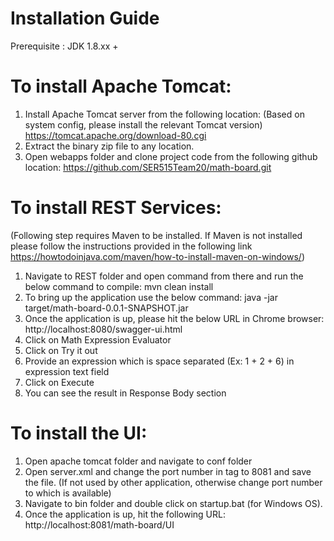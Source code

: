 # Installation Guide

Prerequisite : JDK 1.8.xx +

# To install Apache Tomcat: 
1.	Install Apache Tomcat server from the following location: (Based on system config, please install the relevant Tomcat version)
https://tomcat.apache.org/download-80.cgi
2.	Extract the binary zip file to any location.
3.	Open webapps folder and clone project code from the following github location:
https://github.com/SER515Team20/math-board.git

# To install REST Services: 
(Following step requires Maven to be installed. If Maven is not installed please follow the instructions provided in the following link https://howtodoinjava.com/maven/how-to-install-maven-on-windows/)
1.	Navigate to REST folder and open command from there and run the below command to compile:
mvn clean install
2.	To bring up the application use the below command:
java -jar target/math-board-0.0.1-SNAPSHOT.jar
3.	Once the application is up, please hit the below URL in Chrome browser:
http://localhost:8080/swagger-ui.html
4.	Click on Math Expression Evaluator
5.	Click on Try it out
6.	Provide an expression which is space separated (Ex: 1 + 2 + 6) in expression text field
7.	Click on Execute
8.	You can see the result in Response Body section

# To install the UI:
1.	Open apache tomcat folder and navigate to conf folder
2.	Open server.xml and change the port number in <Host> tag to 8081 and save the file. (If not used by other application, otherwise change port number to which is available)
3.	Navigate to bin folder and double click on startup.bat (for Windows OS).
4.	Once the application is up, hit the following URL:
http://localhost:8081/math-board/UI
